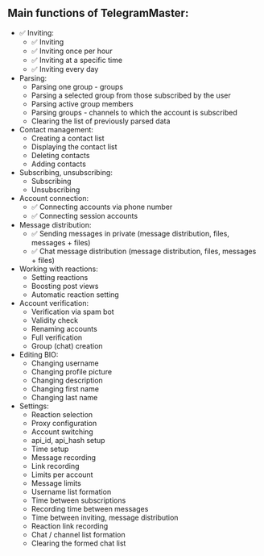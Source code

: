 <h2>Main functions of TelegramMaster:</h2>

- ✅ Inviting:
  - ✅ Inviting
  - ✅ Inviting once per hour
  - ✅ Inviting at a specific time
  - ✅ Inviting every day
- Parsing:
  - Parsing one group - groups
  - Parsing a selected group from those subscribed by the user
  - Parsing active group members
  - Parsing groups - channels to which the account is subscribed
  - Clearing the list of previously parsed data
- Contact management:
  - Creating a contact list
  - Displaying the contact list
  - Deleting contacts
  - Adding contacts
- Subscribing, unsubscribing:
  - Subscribing
  - Unsubscribing
- Account connection:
  - ✅ Connecting accounts via phone number
  - ✅ Connecting session accounts
- Message distribution:
  - ✅ Sending messages in private (message distribution, files, messages + files)
  - ✅ Chat message distribution (message distribution, files, messages + files)
- Working with reactions:
  - Setting reactions
  - Boosting post views
  - Automatic reaction setting
- Account verification:
  - Verification via spam bot
  - Validity check
  - Renaming accounts
  - Full verification
  - Group (chat) creation
- Editing BIO:
  - Changing username
  - Changing profile picture
  - Changing description
  - Changing first name
  - Changing last name
- Settings:
  - Reaction selection
  - Proxy configuration
  - Account switching
  - api_id, api_hash setup
  - Time setup
  - Message recording
  - Link recording
  - Limits per account
  - Message limits
  - Username list formation
  - Time between subscriptions
  - Recording time between messages
  - Time between inviting, message distribution
  - Reaction link recording
  - Chat / channel list formation
  - Clearing the formed chat list
